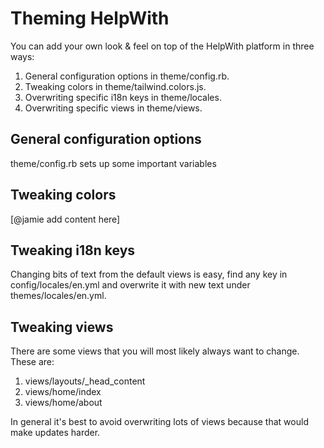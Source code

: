 # Theming HelpWith

You can add your own look & feel on top of the HelpWith platform in three ways:

1) General configuration options in theme/config.rb.
1) Tweaking colors in theme/tailwind.colors.js.
2) Overwriting specific i18n keys in theme/locales.
3) Overwriting specific views in theme/views.

## General configuration options

theme/config.rb sets up some important variables

## Tweaking colors

[@jamie add content here]

## Tweaking i18n keys

Changing bits of text from the default views is easy, find any key in config/locales/en.yml and overwrite it with new text under themes/locales/en.yml.

## Tweaking views

There are some views that you will most likely always want to change. These are:

1) views/layouts/_head_content
2) views/home/index
3) views/home/about

In general it's best to avoid overwriting lots of views because that would make updates harder.
